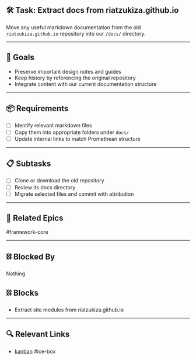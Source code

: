 ## 🛠️ Task: Extract docs from riatzukiza.github.io

Move any useful markdown documentation from the old `riatzukiza.github.io` repository into our `/docs/` directory.

---

## 🎯 Goals
- Preserve important design notes and guides
- Keep history by referencing the original repository
- Integrate content with our current documentation structure

---

## 📦 Requirements
- [ ] Identify relevant markdown files
- [ ] Copy them into appropriate folders under `docs/`
- [ ] Update internal links to match Promethean structure

---

## 📋 Subtasks
- [ ] Clone or download the old repository
- [ ] Review its docs directory
- [ ] Migrate selected files and commit with attribution

---

## 🔗 Related Epics
#framework-core

---

## ⛓️ Blocked By
Nothing

## ⛓️ Blocks
- Extract site modules from riatzukiza.github.io

---

## 🔍 Relevant Links
- [kanban](../boards/kanban.md)
#ice-box
